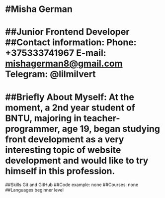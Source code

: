 #Misha German
===
##Junior Frontend Developer
##Contact information:
Phone: +375333741967
E-mail: mishagerman8@gmail.com
Telegram: @lilmilvert
===
##Briefly About Myself:
At the moment, a 2nd year student of BNTU, majoring in teacher-programmer, age 19, began studying front development as a very interesting topic of website development and would like to try himself in this profession.
===
##Skills
Git and GitHub
##Code example:
none
##Courses:
none
##Languages
beginner level